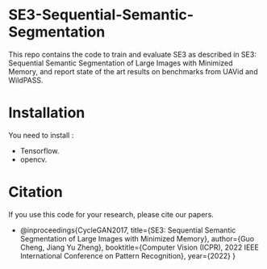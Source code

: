 # SE3-Sequential-Semantic-Segmentation
This repo contains the code to train and evaluate SE3 as described in SE3: Sequential Semantic Segmentation of Large Images with Minimized Memory, and report state of the art results on benchmarks from UAVid and WildPASS.
# Installation
You need to install :
* Tensorflow. 
* opencv.

# Citation
If you use this code for your research, please cite our papers.
* @inproceedings{CycleGAN2017,
  title={SE3: Sequential Semantic Segmentation of Large Images with Minimized Memory},
  author={Guo Cheng, Jiang Yu Zheng},
  booktitle={Computer Vision (ICPR), 2022 IEEE International Conference on Pattern Recognition},
  year={2022}
}
